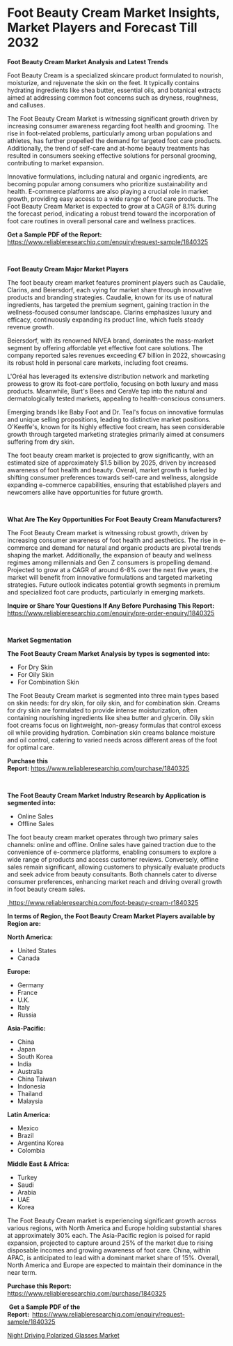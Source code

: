 <p><h1>Foot Beauty Cream Market Insights, Market Players and Forecast Till 2032</h1></p><p><strong>Foot Beauty Cream Market Analysis and Latest Trends</strong></p>
<p><p>Foot Beauty Cream is a specialized skincare product formulated to nourish, moisturize, and rejuvenate the skin on the feet. It typically contains hydrating ingredients like shea butter, essential oils, and botanical extracts aimed at addressing common foot concerns such as dryness, roughness, and calluses. </p><p>The Foot Beauty Cream Market is witnessing significant growth driven by increasing consumer awareness regarding foot health and grooming. The rise in foot-related problems, particularly among urban populations and athletes, has further propelled the demand for targeted foot care products. Additionally, the trend of self-care and at-home beauty treatments has resulted in consumers seeking effective solutions for personal grooming, contributing to market expansion.</p><p>Innovative formulations, including natural and organic ingredients, are becoming popular among consumers who prioritize sustainability and health. E-commerce platforms are also playing a crucial role in market growth, providing easy access to a wide range of foot care products. The Foot Beauty Cream Market is expected to grow at a CAGR of 8.1% during the forecast period, indicating a robust trend toward the incorporation of foot care routines in overall personal care and wellness practices.</p></p>
<p><strong>Get a Sample PDF of the Report:&nbsp;</strong> <a href="https://www.reliableresearchiq.com/enquiry/request-sample/1840325?utm_campaign=2117&utm_medium=2&utm_source=Github&utm_content=ia&utm_term=09022025&utm_id=foot-beauty-cream">https://www.reliableresearchiq.com/enquiry/request-sample/1840325</a></p>
<p>&nbsp;</p>
<p><strong>Foot Beauty Cream Major Market Players</strong></p>
<p><p>The foot beauty cream market features prominent players such as Caudalie, Clarins, and Beiersdorf, each vying for market share through innovative products and branding strategies. Caudalie, known for its use of natural ingredients, has targeted the premium segment, gaining traction in the wellness-focused consumer landscape. Clarins emphasizes luxury and efficacy, continuously expanding its product line, which fuels steady revenue growth.</p><p>Beiersdorf, with its renowned NIVEA brand, dominates the mass-market segment by offering affordable yet effective foot care solutions. The company reported sales revenues exceeding €7 billion in 2022, showcasing its robust hold in personal care markets, including foot creams. </p><p>L'Oréal has leveraged its extensive distribution network and marketing prowess to grow its foot-care portfolio, focusing on both luxury and mass products. Meanwhile, Burt's Bees and CeraVe tap into the natural and dermatologically tested markets, appealing to health-conscious consumers.</p><p>Emerging brands like Baby Foot and Dr. Teal's focus on innovative formulas and unique selling propositions, leading to distinctive market positions. O'Keeffe's, known for its highly effective foot cream, has seen considerable growth through targeted marketing strategies primarily aimed at consumers suffering from dry skin. </p><p>The foot beauty cream market is projected to grow significantly, with an estimated size of approximately $1.5 billion by 2025, driven by increased awareness of foot health and beauty. Overall, market growth is fueled by shifting consumer preferences towards self-care and wellness, alongside expanding e-commerce capabilities, ensuring that established players and newcomers alike have opportunities for future growth.</p></p>
<p>&nbsp;</p>
<p><strong>What Are The Key Opportunities For Foot Beauty Cream Manufacturers?</strong></p>
<p><p>The Foot Beauty Cream market is witnessing robust growth, driven by increasing consumer awareness of foot health and aesthetics. The rise in e-commerce and demand for natural and organic products are pivotal trends shaping the market. Additionally, the expansion of beauty and wellness regimes among millennials and Gen Z consumers is propelling demand. Projected to grow at a CAGR of around 6-8% over the next five years, the market will benefit from innovative formulations and targeted marketing strategies. Future outlook indicates potential growth segments in premium and specialized foot care products, particularly in emerging markets.</p></p>
<p><strong>Inquire or Share Your Questions If Any Before Purchasing This Report:</strong> <a href="https://www.reliableresearchiq.com/enquiry/pre-order-enquiry/1840325?utm_campaign=2117&utm_medium=2&utm_source=Github&utm_content=ia&utm_term=09022025&utm_id=foot-beauty-cream">https://www.reliableresearchiq.com/enquiry/pre-order-enquiry/1840325</a></p>
<p>&nbsp;</p>
<p><strong>Market Segmentation</strong></p>
<p><strong>The Foot Beauty Cream Market Analysis by types is segmented into:</strong></p>
<p><ul><li>For Dry Skin</li><li>For Oily Skin</li><li>For Combination Skin</li></ul></p>
<p><p>The Foot Beauty Cream market is segmented into three main types based on skin needs: for dry skin, for oily skin, and for combination skin. Creams for dry skin are formulated to provide intense moisturization, often containing nourishing ingredients like shea butter and glycerin. Oily skin foot creams focus on lightweight, non-greasy formulas that control excess oil while providing hydration. Combination skin creams balance moisture and oil control, catering to varied needs across different areas of the foot for optimal care.</p></p>
<p><strong>Purchase this Report:&nbsp;</strong><a href="https://www.reliableresearchiq.com/purchase/1840325?utm_campaign=2117&utm_medium=2&utm_source=Github&utm_content=ia&utm_term=09022025&utm_id=foot-beauty-cream">https://www.reliableresearchiq.com/purchase/1840325</a></p>
<p>&nbsp;</p>
<p><strong>The Foot Beauty Cream Market Industry Research by Application is segmented into:</strong></p>
<p><ul><li>Online Sales</li><li>Offline Sales</li></ul></p>
<p><p>The foot beauty cream market operates through two primary sales channels: online and offline. Online sales have gained traction due to the convenience of e-commerce platforms, enabling consumers to explore a wide range of products and access customer reviews. Conversely, offline sales remain significant, allowing customers to physically evaluate products and seek advice from beauty consultants. Both channels cater to diverse consumer preferences, enhancing market reach and driving overall growth in foot beauty cream sales.</p></p>
<p><a href="https://www.reliableresearchiq.com/foot-beauty-cream-r1840325?utm_campaign=2117&utm_medium=2&utm_source=Github&utm_content=ia&utm_term=09022025&utm_id=foot-beauty-cream">&nbsp;https://www.reliableresearchiq.com/foot-beauty-cream-r1840325</a></p>
<p><strong>In terms of Region, the Foot Beauty Cream Market Players available by Region are:</strong></p>
<p>
    <p> <strong> North America: </strong>
        <ul>
            <li>United States</li>
            <li>Canada</li>
        </ul>
        </p> 
    <p> <strong> Europe: </strong>
        <ul>
            <li>Germany</li>
            <li>France</li>
            <li>U.K.</li>
            <li>Italy</li>
            <li>Russia</li>
        </ul>
        </p> 
    <p> <strong> Asia-Pacific: </strong>
        <ul>
            <li>China</li>
            <li>Japan</li>
            <li>South Korea</li>
            <li>India</li>
            <li>Australia</li>
            <li>China Taiwan</li>
            <li>Indonesia</li>
            <li>Thailand</li>
            <li>Malaysia</li>
        </ul>
        </p> 
    <p> <strong> Latin America: </strong>
        <ul>
            <li>Mexico</li>
            <li>Brazil</li>
            <li>Argentina Korea</li>
            <li>Colombia</li>
        </ul>
        </p> 
    <p> <strong> Middle East & Africa: </strong>
        <ul>
            <li>Turkey</li>
            <li>Saudi</li>
            <li>Arabia</li>
            <li>UAE</li>
            <li>Korea</li>
        </ul>
    </p>
    </p>
<p><p>The Foot Beauty Cream market is experiencing significant growth across various regions, with North America and Europe holding substantial shares at approximately 30% each. The Asia-Pacific region is poised for rapid expansion, projected to capture around 25% of the market due to rising disposable incomes and growing awareness of foot care. China, within APAC, is anticipated to lead with a dominant market share of 15%. Overall, North America and Europe are expected to maintain their dominance in the near term.</p></p>
<p><strong>Purchase this Report: </strong><a href="https://www.reliableresearchiq.com/purchase/1840325?utm_campaign=2117&utm_medium=2&utm_source=Github&utm_content=ia&utm_term=09022025&utm_id=foot-beauty-cream">https://www.reliableresearchiq.com/purchase/1840325</a></p>
<p>&nbsp;<strong>Get a Sample PDF of the Report:&nbsp;&nbsp;</strong><a href="https://www.reliableresearchiq.com/enquiry/request-sample/1840325?utm_campaign=2117&utm_medium=2&utm_source=Github&utm_content=ia&utm_term=09022025&utm_id=foot-beauty-cream">https://www.reliableresearchiq.com/enquiry/request-sample/1840325</a></p>
<p><strong></strong></p>
<p><p><a href="https://github.com/DixieGrimes/Market-Research-Report-List-1/blob/main/night-driving-polarized-glasses-market.md?utm_campaign=2117&utm_medium=2&utm_source=Github&utm_content=ia&utm_term=09022025&utm_id=foot-beauty-cream">Night Driving Polarized Glasses Market</a></p></p>